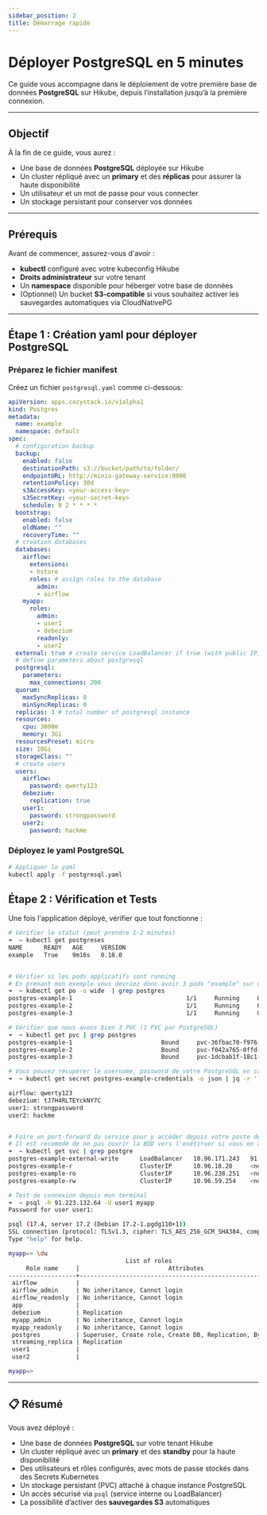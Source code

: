 ```yaml
---
sidebar_position: 2
title: Démarrage rapide
---
```


# Déployer PostgreSQL en 5 minutes

Ce guide vous accompagne dans le déploiement de votre première base de données **PostgreSQL** sur Hikube, depuis l’installation jusqu’à la première connexion.

---
## Objectif

À la fin de ce guide, vous aurez :  
- Une base de données **PostgreSQL** déployée sur Hikube  
- Un cluster répliqué avec un **primary** et des **réplicas** pour assurer la haute disponibilité  
- Un utilisateur et un mot de passe pour vous connecter  
- Un stockage persistant pour conserver vos données  

---

## Prérequis

Avant de commencer, assurez-vous d'avoir :  
- **kubectl** configuré avec votre kubeconfig Hikube  
- **Droits administrateur** sur votre tenant  
- Un **namespace** disponible pour héberger votre base de données  
- (Optionnel) Un bucket **S3-compatible** si vous souhaitez activer les sauvegardes automatiques via CloudNativePG  

---

## Étape 1 : Création yaml pour déployer PostgreSQL

### **Préparez le fichier manifest**

Créez un fichier `postgresql.yaml` comme ci-dessous: 

```yaml title="postgresql.yaml"
apiVersion: apps.cozystack.io/v1alpha1
kind: Postgres
metadata:
  name: example
  namespace: default
spec:
  # configuration backup
  backup:
    enabled: false  
    destinationPath: s3://bucket/path/to/folder/
    endpointURL: http://minio-gateway-service:9000
    retentionPolicy: 30d
    s3AccessKey: <your-access-key>
    s3SecretKey: <your-secret-key>
    schedule: 0 2 * * * *
  bootstrap:
    enabled: false
    oldName: ""
    recoveryTime: ""
  # creation databases  
  databases:
    airflow:
      extensions:
      - hstore
      roles: # assign roles to the database
        admin:
        - airflow
    myapp:
      roles:
        admin:
        - user1
        - debezium
        readonly:
        - user2
  external: true # create service LoadBalancer if true (with public IP)
  # define parameters about postgresql
  postgresql:
    parameters:
      max_connections: 200
  quorum:
    maxSyncReplicas: 0
    minSyncReplicas: 0  
  replicas: 3 # total number of postgresql instance
  resources:
    cpu: 3000m
    memory: 3Gi
  resourcesPreset: micro
  size: 10Gi
  storageClass: ""
  # create users
  users:
    airflow:
      password: qwerty123
    debezium:
      replication: true
    user1:
      password: strongpassword
    user2:
      password: hackme     
```

### **Déployez le yaml PostgreSQL**

```bash
# Appliquer le yaml
kubectl apply -f postgresql.yaml
```

## Étape 2 : Vérification et Tests

Une fois l'application déployé, vérifier que tout fonctionne :

```bash
# Vérifier le statut (peut prendre 1-2 minutes)
➜  ~ kubectl get postgreses
NAME      READY   AGE     VERSION
example   True    9m16s   0.18.0


# Vérifier si les pods applicatifs sont running
# En prenant mon exemple vous devriez donc avoir 3 pods "example" sur des datacenters différents
➜  ~ kubectl get po -o wide  | grep postgres
postgres-example-1                                1/1     Running     0             23m   10.244.117.142   gld-csxhk-006   <none>           <none>
postgres-example-2                                1/1     Running     0             19m   10.244.117.168   luc-csxhk-005   <none>           <none>
postgres-example-3                                1/1     Running     0             18m   10.244.117.182   plo-csxhk-004   <none>           <none>

# Vérifier que nous avons bien 3 PVC (1 PVC par PostgreSQL)
➜  ~ kubectl get pvc | grep postgres
postgres-example-1                         Bound     pvc-36fbac70-f976-4ef5-ae64-29b06817b18a   10Gi       RWO            local          <unset>                 9m43s
postgres-example-2                         Bound     pvc-f042a765-0ffd-46e5-a1f2-c703fe59b56c   10Gi       RWO            local          <unset>                 8m38s
postgres-example-3                         Bound     pvc-1dcbab1f-18c1-4eae-9b12-931c8c2f9a74   10Gi       RWO            local          <unset>                 4m28s

# Vous pouvez récupérer le username, password de votre PostgreSQL en cas de besoin
➜  ~ kubectl get secret postgres-example-credentials -o json | jq -r '.data | to_entries[] | "\(.key): \(.value|@base64d)"'

airflow: qwerty123
debezium: tJ7H4RLTEYckNY7C
user1: strongpassword
user2: hackme


# Faire un port-forward du service pour y accéder depuis votre poste de travail, ou modifier le paramètre external comme ceci "external: true"
# Il est recommdé de ne pas ouvrir la BDD vers l'exétiruer si vous en avez pas le besoin
➜  ~ kubectl get svc | grep postgre  
postgres-example-external-write      LoadBalancer   10.96.171.243   91.223.132.64   5432/TCP                     10m
postgres-example-r                   ClusterIP      10.96.18.28     <none>          5432/TCP                     10m
postgres-example-ro                  ClusterIP      10.96.238.251   <none>          5432/TCP                     10m
postgres-example-rw                  ClusterIP      10.96.59.254    <none>          5432/TCP                     10m

# Test de connexion depuis mon terminal
➜  ~ psql -h 91.223.132.64 -U user1 myapp   
Password for user user1: 

psql (17.4, server 17.2 (Debian 17.2-1.pgdg110+1))
SSL connection (protocol: TLSv1.3, cipher: TLS_AES_256_GCM_SHA384, compression: off, ALPN: postgresql)
Type "help" for help.

myapp=> \du
                                 List of roles
     Role name     |                         Attributes                         
-------------------+------------------------------------------------------------
 airflow           | 
 airflow_admin     | No inheritance, Cannot login
 airflow_readonly  | No inheritance, Cannot login
 app               | 
 debezium          | Replication
 myapp_admin       | No inheritance, Cannot login
 myapp_readonly    | No inheritance, Cannot login
 postgres          | Superuser, Create role, Create DB, Replication, Bypass RLS
 streaming_replica | Replication
 user1             | 
 user2             | 

myapp=> 
```
---

## 📋 Résumé

Vous avez déployé :  

- Une base de données **PostgreSQL** sur votre tenant Hikube  
- Un cluster répliqué avec un **primary** et des **standby** pour la haute disponibilité  
- Des utilisateurs et rôles configurés, avec mots de passe stockés dans des Secrets Kubernetes  
- Un stockage persistant (PVC) attaché à chaque instance PostgreSQL  
- Un accès sécurisé via `psql` (service interne ou LoadBalancer)  
- La possibilité d’activer des **sauvegardes S3** automatiques